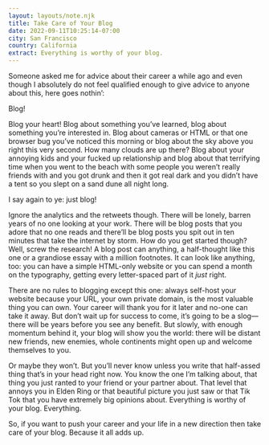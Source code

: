 ```yaml
---
layout: layouts/note.njk
title: Take Care of Your Blog
date: 2022-09-11T10:25:14-07:00
city: San Francisco
country: California
extract: Everything is worthy of your blog.
---
```


Someone asked me for advice about their career a while ago and even though I absolutely do not feel qualified enough to give advice to anyone about this, here goes nothin’:

Blog!

Blog your heart! Blog about something you’ve learned, blog about something you’re interested in. Blog about cameras or HTML or that one browser bug you’ve noticed this morning or blog about the sky above you right this very second. How many clouds are up there? Blog about your annoying kids and your fucked up relationship and blog about that terrifying time when you went to the beach with some people you weren’t really friends with and you got drunk and then it got real dark and you didn’t have a tent so you slept on a sand dune all night long.

I say again to ye: just blog!

Ignore the analytics and the retweets though. There will be lonely, barren years of no one looking at your work. There will be blog posts that you adore that no one reads and there’ll be blog posts you spit out in ten minutes that take the internet by storm. How do you get started though? Well, screw the research! A blog post can anything, a half-thought like this one or a grandiose essay with a million footnotes. It can look like anything, too: you can have a simple HTML-only website or you can spend a month on the typography, getting every letter-spaced part of it _just_ right.

There are no rules to blogging except this one: always self-host your website because your URL, your own private domain, is the most valuable thing you can own. Your career will thank you for it later and no-one can take it away. But don’t wait up for success to come, it’s going to be a slog—there will be years before you see any benefit. But slowly, with enough momentum behind it, your blog will show you the world: there will be distant new friends, new enemies, whole continents might open up and welcome themselves to you.

Or maybe they won’t. But you’ll never know unless you write that half-assed thing that’s in your head right now. You know the one I’m talking about, that thing you just ranted to your friend or your partner about. That level that annoys you in Elden Ring or that beautiful picture you just saw or that Tik Tok that you have extremely big opinions about. Everything is worthy of your blog. Everything.

So, if you want to push your career and your life in a new direction then take care of your blog. Because it all adds up.
